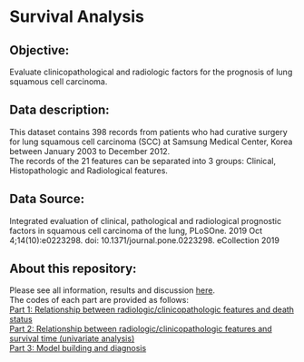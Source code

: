 # Survival Analysis  
## Objective:  
Evaluate clinicopathological and radiologic factors for the prognosis of lung squamous cell carcinoma.  
## Data description:
This dataset contains 398 records from patients who had curative surgery for lung squamous cell carcinoma (SCC)
at Samsung Medical Center, Korea between January 2003 to December 2012.   
The records of the 21 features can be separated into 3 groups: Clinical, Histopathologic and Radiological features.    
## Data Source:  
Integrated evaluation of clinical, pathological and radiological prognostic factors in squamous cell carcinoma
of the lung, PLoSOne. 2019 Oct 4;14(10):e0223298. doi: 10.1371/journal.pone.0223298. eCollection 2019
## About this repository:  
Please see all information, results and discussion [here](https://github.com/Khwansiri/Survival-Analysis/blob/master/Survival%20Analysis_LungSCC.pdf).  
The codes of each part are provided as follows:  
[Part 1: Relationship between radiologic/clinicopathologic features and death status](https://github.com/Khwansiri/Survival-Analysis/blob/master/Feature%20vs%20Death.Rmd)  
[Part 2: Relationship between radiologic/clinicopathologic features and survival time
(univariate analysis)]()  
[Part 3: Model building and diagnosis]()  
